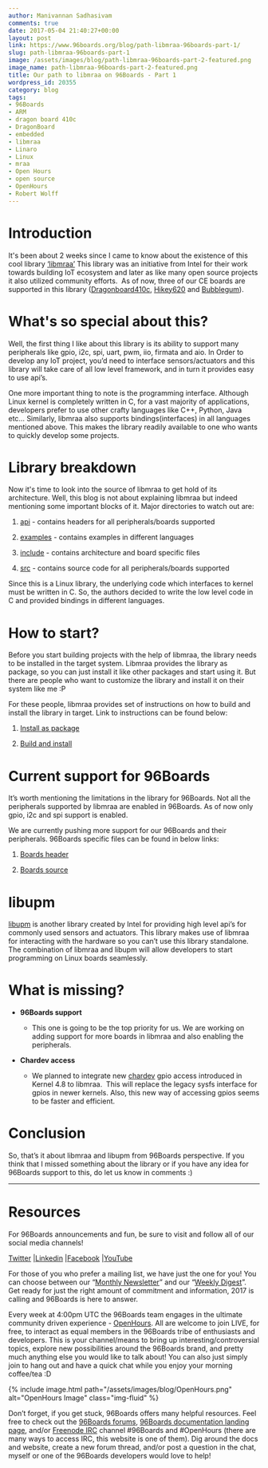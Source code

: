 ```yaml
---
author: Manivannan Sadhasivam
comments: true
date: 2017-05-04 21:40:27+00:00
layout: post
link: https://www.96boards.org/blog/path-libmraa-96boards-part-1/
slug: path-libmraa-96boards-part-1
image: /assets/images/blog/path-libmraa-96boards-part-2-featured.png
image_name: path-libmraa-96boards-part-2-featured.png
title: Our path to libmraa on 96Boards - Part 1
wordpress_id: 20355
category: blog
tags:
- 96Boards
- ARM
- dragon board 410c
- DragonBoard
- embedded
- libmraa
- Linaro
- Linux
- mraa
- Open Hours
- open source
- OpenHours
- Robert Wolff
---
```


# **Introduction**


It's been about 2 weeks since I came to know about the existence of this cool library [‘libmraa’](https://github.com/intel-iot-devkit/mraa) This library was an initiative from Intel for their work towards building IoT ecosystem and later as like many open source projects it also utilized community efforts.  As of now, three of our CE boards are supported in this library ([Dragonboard410c](/product/dragonboard410c/), [Hikey620](/product/hikey/) and [Bubblegum](/product/bubblegum-96/)).


# **What's so special about this?**


Well, the first thing I like about this library is its ability to support many peripherals like gpio, i2c, spi, uart, pwm, iio, firmata and aio. In Order to develop any IoT project, you’d need to interface sensors/actuators and this library will take care of all low level framework, and in turn it provides easy to use api’s.

One more important thing to note is the programming interface. Although Linux kernel is completely written in C, for a vast majority of applications, developers prefer to use other crafty languages like C++, Python, Java etc… Similarly, libmraa also supports bindings(interfaces) in all languages mentioned above. This makes the library readily available to one who wants to quickly develop some projects.


# **Library breakdown**


Now it's time to look into the source of libmraa to get hold of its architecture. Well, this blog is not about explaining libmraa but indeed mentioning some important blocks of it. Major directories to watch out are:




  1. [api](https://github.com/intel-iot-devkit/mraa/tree/master/api) - contains headers for all peripherals/boards supported


  2. [examples](https://github.com/intel-iot-devkit/mraa/tree/master/examples) - contains examples in different languages


  3. [include](https://github.com/intel-iot-devkit/mraa/tree/master/include) - contains architecture and board specific files


  4. [src](https://github.com/intel-iot-devkit/mraa/tree/master/src) - contains source code for all peripherals/boards supported


Since this is a Linux library, the underlying code which interfaces to kernel must be written in C. So, the authors decided to write the low level code in C and provided bindings in different languages.


# **How to start?**


Before you start building projects with the help of libmraa, the library needs to be installed in the target system. Libmraa provides the library as package, so you can just install it like other packages and start using it. But there are people who want to customize the library and install it on their system like me :P

For these people, libmraa provides set of instructions on how to build and install the library in target. Link to instructions can be found below:




  1. [Install as package](https://github.com/intel-iot-devkit/mraa/blob/master/README.md)


  2. [Build and install](https://github.com/intel-iot-devkit/mraa/blob/master/docs/building.md)




# **Current support for 96Boards**


It’s worth mentioning the limitations in the library for 96Boards. Not all the peripherals supported by libmraa are enabled in 96Boards. As of now only gpio, i2c and spi support is enabled.

We are currently pushing more support for our 96Boards and their peripherals. 96Boards specific files can be found in below links:




  1. [Boards header](https://github.com/intel-iot-devkit/mraa/blob/master/include/arm/96boards.h)


  2. [Boards source](https://github.com/intel-iot-devkit/mraa/blob/master/src/arm/96boards.c)




# **libupm**


[libupm](https://github.com/intel-iot-devkit/upm) is another library created by Intel for providing high level api’s for commonly used sensors and actuators. This library makes use of libmraa for interacting with the hardware so you can’t use this library standalone. The combination of libmraa and libupm will allow developers to start programming on Linux boards seamlessly.


# **What is missing?**







  * **96Boards support**


    * This one is going to be the top priority for us. We are working on adding support for more boards in libmraa and also enabling the peripherals.





  * **Chardev access**


    * We planned to integrate new [chardev](https://patchwork.ozlabs.org/patch/580307/) gpio access introduced in Kernel 4.8 to libmraa.  This will replace the legacy sysfs interface for gpios in newer kernels. Also, this new way of accessing gpios seems to be faster and efficient.







# **Conclusion**


So, that’s it about libmraa and libupm from 96Boards perspective. If you think that I missed something about the library or if you have any idea for 96Boards support to this, do let us know in comments :)



* * *





# Resources


For 96Boards announcements and fun, be sure to visit and follow all of our social media channels!

[Twitter](https://twitter.com/96Boards) &#124;[Linkedin](https://www.linkedin.com/company/6637095?trk=tyah&trkInfo=clickedVertical%3Ashowcase%2CclickedEntityId%3A6637095%2Cidx%3A1-1-1%2CtarId%3A1483603913878%2Ctas%3A96boards) &#124;[Facebook](https://www.facebook.com/96Boards/) &#124;[YouTube](https://www.youtube.com/c/96boards)

For those of you who prefer a mailing list, we have just the one for you! You can choose between our “[Monthly Newsletter](/digest/)” and our “[Weekly Digest](/digest/)”. Get ready for just the right amount of commitment and information, 2017 is calling and 96Boards is here to answer.

Every week at 4:00pm UTC the 96Boards team engages in the ultimate community driven experience - [OpenHours](/openhours/). All are welcome to join LIVE, for free, to interact as equal members in the 96Boards tribe of enthusiasts and developers. This is your channel/means to bring up interesting/controversial topics, explore new possibilities around the 96Boards brand, and pretty much anything else you would like to talk about! You can also just simply join to hang out and have a quick chat while you enjoy your morning coffee/tea :D

{% include image.html path="/assets/images/blog/OpenHours.png" alt="OpenHours Image" class="img-fluid" %}


Don’t forget, if you get stuck, 96Boards offers many helpful resources. Feel free to check out the [96Boards forums](https://discuss.96boards.org/), [96Boards documentation landing page](https://github.com/96boards/documentation/), and/or [Freenode IRC](http://webchat.freenode.net/?channels=%2396boards) channel #96Boards and #OpenHours (there are many ways to access IRC, this website is one of them). Dig around the docs and website, create a new forum thread, and/or post a question in the chat, myself or one of the 96Boards developers would love to help!
